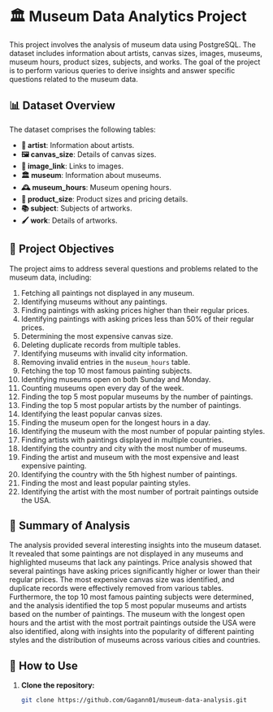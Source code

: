 # 🏛️ Museum Data Analytics Project

This project involves the analysis of museum data using PostgreSQL. The dataset includes information about artists, canvas sizes, images, museums, museum hours, product sizes, subjects, and works. The goal of the project is to perform various queries to derive insights and answer specific questions related to the museum data.

## 📊 Dataset Overview

The dataset comprises the following tables:

- **🎨 artist**: Information about artists.
- **🖼️ canvas_size**: Details of canvas sizes.
- **🔗 image_link**: Links to images.
- **🏛️ museum**: Information about museums.
- **🕰️ museum_hours**: Museum opening hours.
- **📏 product_size**: Product sizes and pricing details.
- **📚 subject**: Subjects of artworks.
- **🖌️ work**: Details of artworks.

## 🎯 Project Objectives

The project aims to address several questions and problems related to the museum data, including:

1. Fetching all paintings not displayed in any museum.
2. Identifying museums without any paintings.
3. Finding paintings with asking prices higher than their regular prices.
4. Identifying paintings with asking prices less than 50% of their regular prices.
5. Determining the most expensive canvas size.
6. Deleting duplicate records from multiple tables.
7. Identifying museums with invalid city information.
8. Removing invalid entries in the `museum_hours` table.
9. Fetching the top 10 most famous painting subjects.
10. Identifying museums open on both Sunday and Monday.
11. Counting museums open every day of the week.
12. Finding the top 5 most popular museums by the number of paintings.
13. Finding the top 5 most popular artists by the number of paintings.
14. Identifying the least popular canvas sizes.
15. Finding the museum open for the longest hours in a day.
16. Identifying the museum with the most number of popular painting styles.
17. Finding artists with paintings displayed in multiple countries.
18. Identifying the country and city with the most number of museums.
19. Finding the artist and museum with the most expensive and least expensive painting.
20. Identifying the country with the 5th highest number of paintings.
21. Finding the most and least popular painting styles.
22. Identifying the artist with the most number of portrait paintings outside the USA.

## 📝 Summary of Analysis

The analysis provided several interesting insights into the museum dataset. It revealed that some paintings are not displayed in any museums and highlighted museums that lack any paintings. Price analysis showed that several paintings have asking prices significantly higher or lower than their regular prices. The most expensive canvas size was identified, and duplicate records were effectively removed from various tables. Furthermore, the top 10 most famous painting subjects were determined, and the analysis identified the top 5 most popular museums and artists based on the number of paintings. The museum with the longest open hours and the artist with the most portrait paintings outside the USA were also identified, along with insights into the popularity of different painting styles and the distribution of museums across various cities and countries.

## 🚀 How to Use

1. **Clone the repository:**
   ```bash
   git clone https://github.com/Gagann01/museum-data-analysis.git
